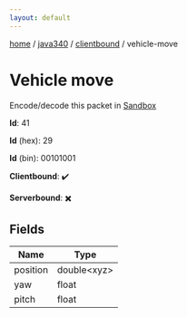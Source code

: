 ```yaml
---
layout: default
---
```


[home](/)  /  [java340](/protocol/java340)  /  [clientbound](/protocol/java340/clientbound)  /  vehicle-move

# Vehicle move

Encode/decode this packet in [Sandbox](../../../sandbox/java340#clientbound.vehicle_move)

**Id**: 41

**Id** (hex): 29

**Id** (bin): 00101001

**Clientbound**: ✔️

**Serverbound**: ✖️

## Fields

Name | Type
---|---
position | double&lt;xyz&gt;
yaw | float
pitch | float
